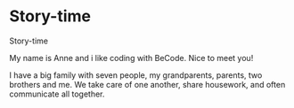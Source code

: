 # Story-time
Story-time

My name is Anne and i like coding with BeCode. Nice to meet you!

I have a big family with seven people, my grandparents, parents, two brothers and me. We take care of one another, share housework, and often communicate all together.

